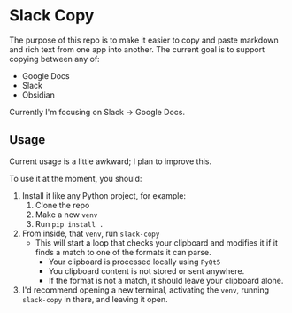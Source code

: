 # Slack Copy
The purpose of this repo is to make it easier to copy and paste markdown and rich text from one app into another. The current goal is to support copying between any of:
- Google Docs
- Slack
- Obsidian

Currently I'm focusing on Slack -> Google Docs.

## Usage
Current usage is a little awkward; I plan to improve this.

To use it at the moment, you should:
1. Install it like any Python project, for example:
    1. Clone the repo
    2. Make a new `venv`
    3. Run `pip install .`
2. From inside, that `venv`, run `slack-copy`
    - This will start a loop that checks your clipboard and modifies it if it finds a match to one of the formats it can parse.
        - Your clipboard is processed locally using `PyQt5`
        - You clipboard content is not stored or sent anywhere.
        - If the format is not a match, it should leave your clipboard alone.
3. I'd recommend opening a new terminal, activating the `venv`, running `slack-copy` in there, and leaving it open. 
